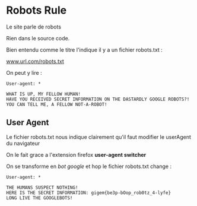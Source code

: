 # Robots Rule

Le site parle de robots

Rien dans le source code.

Bien entendu comme le titre l'indique il y a un fichier robots.txt :

www.url.com/robots.txt

On peut y lire :

```
User-agent: *

WHAT IS UP, MY FELLOW HUMAN!
HAVE YOU RECEIVED SECRET INFORMATION ON THE DASTARDLY GOOGLE ROBOTS?!
YOU CAN TELL ME, A FELLOW NOT-A-ROBOT!
```
## User Agent

Le fichier robots.txt nous indique clairement qu'il faut modifier le userAgent
du navigateur

On le fait grace a l'extension firefox **user-agent switcher**

On se transforme en *bot google* et hop le fichier robots.txt change : 

```
User-agent: *

THE HUMANS SUSPECT NOTHING!
HERE IS THE SECRET INFORMATION: gigem{be3p-bOop_rob0tz_4-lyfe}
LONG LIVE THE GOOGLEBOTS!
```
